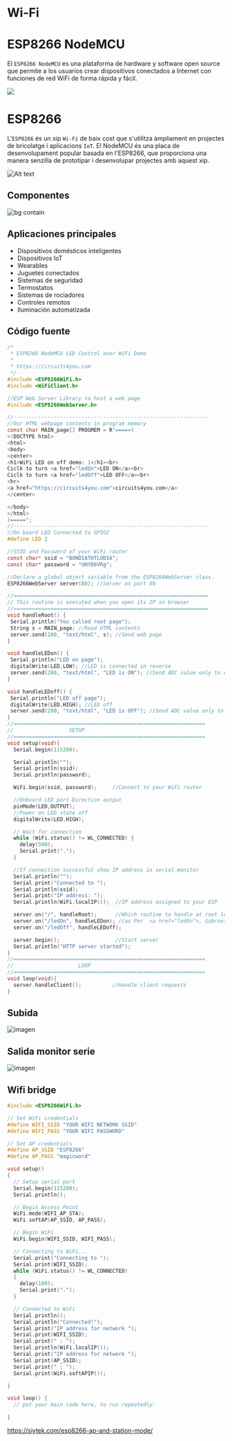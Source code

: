 # Wi-Fi

# ESP8266 NodeMCU

El ``ESP8266 NodeMCU`` es una plataforma de hardware y software open source que permite a los usuarios crear dispositivos conectados a Internet con funciones de red WiFi de forma rápida y fácil.

![](img/2023-03-15-15-24-34.png)

# ESP8266

L'``ESP8266`` és un xip ``Wi-Fi`` de baix cost que s'utilitza àmpliament en projectes de bricolatge i aplicacions ``IoT``. El NodeMCU és una placa de desenvolupament popular basada en l'ESP8266, que proporciona una manera senzilla de prototipar i desenvolupar projectes amb aquest xip.

![Alt text](image-1.png)

## Componentes

![bg contain](img/2023-03-15-15-25-29.png)

## Aplicaciones principales

- Dispositivos domésticos inteligentes
- Dispositivos IoT
- Wearables
- Juguetes conectados
- Sistemas de seguridad
- Termostatos
- Sistemas de rociadores
- Controles remotos
- Iluminación automatizada

## Código fuente

```c
/*
 * ESP8266 NodeMCU LED Control over WiFi Demo
 *
 * https://circuits4you.com
 */
#include <ESP8266WiFi.h>
#include <WiFiClient.h>

//ESP Web Server Library to host a web page
#include <ESP8266WebServer.h>

//---------------------------------------------------------------
//Our HTML webpage contents in program memory
const char MAIN_page[] PROGMEM = R"=====(
<!DOCTYPE html>
<html>
<body>
<center>
<h1>WiFi LED on off demo: 1</h1><br>
Ciclk to turn <a href="ledOn">LED ON</a><br>
Ciclk to turn <a href="ledOff">LED OFF</a><br>
<hr>
<a href="https://circuits4you.com">circuits4you.com</a>
</center>

</body>
</html>
)=====";
//---------------------------------------------------------------
//On board LED Connected to GPIO2
#define LED 2

//SSID and Password of your WiFi router
const char* ssid = "BONDIATOTLODIA";
const char* password = "UHYD6VRg";

//Declare a global object variable from the ESP8266WebServer class.
ESP8266WebServer server(80); //Server on port 80

//===============================================================
// This routine is executed when you open its IP in browser
//===============================================================
void handleRoot() {
 Serial.println("You called root page");
 String s = MAIN_page; //Read HTML contents
 server.send(200, "text/html", s); //Send web page
}

void handleLEDon() {
 Serial.println("LED on page");
 digitalWrite(LED,LOW); //LED is connected in reverse
 server.send(200, "text/html", "LED is ON"); //Send ADC value only to client ajax request
}

void handleLEDoff() {
 Serial.println("LED off page");
 digitalWrite(LED,HIGH); //LED off
 server.send(200, "text/html", "LED is OFF"); //Send ADC value only to client ajax request
}
//==============================================================
//                  SETUP
//==============================================================
void setup(void){
  Serial.begin(115200);

  Serial.println("");
  Serial.println(ssid);
  Serial.println(password);

  WiFi.begin(ssid, password);     //Connect to your WiFi router

  //Onboard LED port Direction output
  pinMode(LED,OUTPUT);
  //Power on LED state off
  digitalWrite(LED,HIGH);

  // Wait for connection
  while (WiFi.status() != WL_CONNECTED) {
    delay(500);
    Serial.print(".");
  }

  //If connection successful show IP address in serial monitor
  Serial.println("");
  Serial.print("Connected to ");
  Serial.println(ssid);
  Serial.print("IP address: ");
  Serial.println(WiFi.localIP());  //IP address assigned to your ESP

  server.on("/", handleRoot);      //Which routine to handle at root location. This is display page
  server.on("/ledOn", handleLEDon); //as Per  <a href="ledOn">, Subroutine to be called
  server.on("/ledOff", handleLEDoff);

  server.begin();                  //Start server
  Serial.println("HTTP server started");
}
//==============================================================
//                     LOOP
//==============================================================
void loop(void){
  server.handleClient();          //Handle client requests
}
```

## Subida

![imagen](img/2022-10-17-18-17-40.png)

## Salida monitor serie

![imagen](img/2022-10-17-18-17-12.png)

## Wifi bridge

```c
#include <ESP8266WiFi.h>

// Set WiFi credentials
#define WIFI_SSID "YOUR WIFI NETWORK SSID"
#define WIFI_PASS "YOUR WIFI PASSWORD"

// Set AP credentials
#define AP_SSID "ESP8266"
#define AP_PASS "magicword"

void setup()
{
  // Setup serial port
  Serial.begin(115200);
  Serial.println();

  // Begin Access Point
  WiFi.mode(WIFI_AP_STA);
  WiFi.softAP(AP_SSID, AP_PASS);

  // Begin WiFi
  WiFi.begin(WIFI_SSID, WIFI_PASS);

  // Connecting to WiFi...
  Serial.print("Connecting to ");
  Serial.print(WIFI_SSID);
  while (WiFi.status() != WL_CONNECTED)
  {
    delay(100);
    Serial.print(".");
  }

  // Connected to WiFi
  Serial.println();
  Serial.println("Connected!");
  Serial.print("IP address for network ");
  Serial.print(WIFI_SSID);
  Serial.print(" : ");
  Serial.println(WiFi.localIP());
  Serial.print("IP address for network ");
  Serial.print(AP_SSID);
  Serial.print(" : ");
  Serial.print(WiFi.softAPIP());

}

void loop() {
  // put your main code here, to run repeatedly:

}
```

https://siytek.com/esp8266-ap-and-station-mode/
